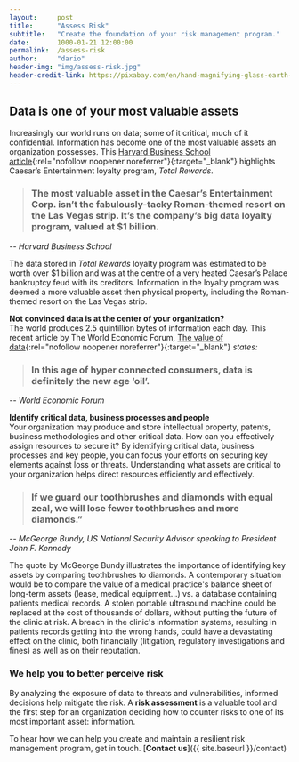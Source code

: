 ```yaml
---
layout:     post
title:      "Assess Risk"
subtitle:   "Create the foundation of your risk management program."
date:       1000-01-21 12:00:00
permalink:  /assess-risk
author:     "dario"
header-img: "img/assess-risk.jpg"
header-credit-link: https://pixabay.com/en/hand-magnifying-glass-earth-globe-1248053/
---
```


## Data is one of your most valuable assets
Increasingly our world runs on data; some of it critical, much of it confidential. Information has become one of the most valuable assets an organization possesses. This [Harvard Business School article](https://digit.hbs.org/submission/caesars-entertainment-what-happens-in-vegas-ends-up-in-a-1billion-database/){:rel="nofollow noopener noreferrer"}{:target="_blank"} highlights Caesar’s Entertainment loyalty program, _Total Rewards_.

> ### The most valuable asset in the Caesar’s Entertainment Corp. isn’t the fabulously-tacky Roman-themed resort on the Las Vegas strip.  It’s the company’s big data loyalty program, valued at $1 billion.
-- <cite>Harvard Business School</cite>

The data stored in _Total Rewards_ loyalty program was estimated to be worth over $1 billion and was at the centre of a very heated Caesar’s Palace bankruptcy feud with its creditors. Information in the loyalty program was deemed a more valuable asset then physical property, including the Roman-themed resort on the Las Vegas strip.

**Not convinced data is at the center of your organization?**  
The world produces 2.5 quintillion bytes of information each day. This recent article by The World Economic Forum, [The value of data](https://www.weforum.org/agenda/2017/09/the-value-of-data/){:rel="nofollow noopener noreferrer"}{:target="_blank"} _states:_

> ### In this age of hyper connected consumers, data is definitely the new age ‘oil’.
-- <cite>World Economic Forum</cite>

**Identify critical data, business processes and people**  
Your organization may produce and store intellectual property, patents, business methodologies and other critical data. How can you effectively assign resources to secure it? By identifying critical data, business processes and key people, you can focus your efforts on securing key elements against loss or threats. Understanding what assets are critical to your organization helps direct resources efficiently and effectively.

> ### If we guard our toothbrushes and diamonds with equal zeal, we will lose fewer toothbrushes and more diamonds.”  
-- <cite>McGeorge Bundy, US National Security Advisor speaking to President John F. Kennedy</cite>

The quote by McGeorge Bundy illustrates the importance of identifying key assets by comparing toothbrushes to diamonds. A contemporary situation would be to compare the value of a medical practice's balance sheet of long-term assets (lease, medical equipment...) vs. a database containing patients medical records. A stolen portable ultrasound machine could be replaced at the cost of thousands of dollars, without putting the future of the clinic at risk. A breach in the clinic's information systems, resulting in patients records getting into the wrong hands, could have a devastating effect on the clinic, both financially (litigation, regulatory investigations and fines) as well as on their reputation.


### We help you to better perceive risk
By analyzing the exposure of data to threats and vulnerabilities, informed decisions help mitigate the risk. A **risk assessment** is a valuable tool and the first step for an organization deciding how to counter risks to one of its most important asset: information.

To hear how we can help you create and maintain a resilient risk management program, get in touch. [**Contact us**]({{ site.baseurl }}/contact)
